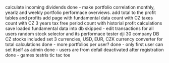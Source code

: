 calculate incoming dividends
done - make portfolio correlation
monthly, yearlz and weekly portfolio performace overviews. add total to the profit tables and profits
add page with fundamental data
count with CZ taxes
count with CZ 3 years tax free period
count with historial profit calculations
save loaded fundamental data into db
skipped - edit transactions for all users
random stock selector and its performace tester
dji 30 company DB
CZ stocks included
set 3 currencies, USD, EUR, CZK
currency converter for total calculations
done - more portfolios per user?
done - only first user can set itself as admin
done - users are from defail deactivated after registration
done - games
    testris
    tic tac toe
